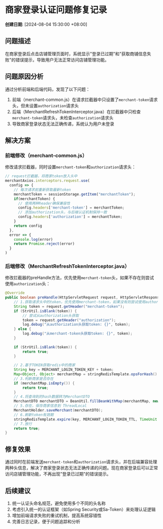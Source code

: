 # 商家登录认证问题修复记录

**创建日期**: [2024-08-04 15:30:00 +08:00]

## 问题描述

在商家登录后点击店铺管理页面时，系统显示"登录已过期"和"获取商铺信息失败"的错误提示，导致用户无法正常访问店铺管理功能。

## 问题原因分析

通过分析前端和后端代码，发现了以下问题：

1. 前端（merchant-common.js）在请求拦截器中只设置了`merchant-token`请求头，但未设置`authorization`请求头
2. 后端（MerchantRefreshTokenInterceptor.java）在拦截器中只检查`merchant-token`请求头，未检查`authorization`请求头
3. 导致商家登录状态无法正确传递，系统认为用户未登录

## 解决方案

### 前端修改（merchant-common.js）

修改请求拦截器，同时设置`merchant-token`和`authorization`请求头：

```javascript
// request拦截器，将商家token放入头中
merchantAxios.interceptors.request.use(
  config => {
    // 每次请求前重新获取最新token
    merchantToken = sessionStorage.getItem("merchantToken");
    if(merchantToken) {
      // 使用两种header确保兼容性
      config.headers['merchant-token'] = merchantToken;
      // 添加authorization头，与后端认证机制保持一致
      config.headers['authorization'] = merchantToken;
    }
    return config
  },
  error => {
    console.log(error)
    return Promise.reject(error)
  }
)
```

### 后端修改（MerchantRefreshTokenInterceptor.java）

修改拦截器的preHandle方法，优先使用`merchant-token`头，如果不存在则尝试使用`authorization`头：

```java
@Override
public boolean preHandle(HttpServletRequest request, HttpServletResponse response, Object handler) throws Exception {
    // 1.获取请求头中的token，优先使用merchant-token，如果没有则尝试使用authorization
    String token = request.getHeader("merchant-token");
    if (StrUtil.isBlank(token)) {
        // 尝试从authorization头获取
        token = request.getHeader("authorization");
        log.debug("从authorization头获取token: {}", token);
    } else {
        log.debug("从merchant-token头获取token: {}", token);
    }
    
    if (StrUtil.isBlank(token)) {
        return true;
    }
    
    // 2.基于TOKEN获取redis中的商家
    String key = MERCHANT_LOGIN_TOKEN_KEY + token;
    Map<Object, Object> merchantMap = stringRedisTemplate.opsForHash().entries(key);
    // 3.判断商家是否存在
    if (merchantMap.isEmpty()) {
        return true;
    }
    // 4.将查询到的hash数据转为MerchantDTO
    MerchantDTO merchantDTO = BeanUtil.fillBeanWithMap(merchantMap, new MerchantDTO(), false);
    // 5.存在，保存商家信息到 ThreadLocal
    MerchantHolder.saveMerchant(merchantDTO);
    // 6.刷新token有效期
    stringRedisTemplate.expire(key, MERCHANT_LOGIN_TOKEN_TTL, TimeUnit.MINUTES);
    // 7.放行
    return true;
}
```

## 修复效果

通过同时在前端发送`merchant-token`和`authorization`请求头，并在后端兼容处理两种头信息，解决了商家登录状态无法正确传递的问题。现在商家登录后可以正常访问店铺管理功能，不再出现"登录已过期"的错误提示。

## 后续建议

1. 统一认证头命名规范，避免使用多个不同的头名称
2. 考虑引入统一的认证框架（如Spring Security或Sa-Token）来处理认证逻辑
3. 增加前端请求失败的重试机制，提高系统容错性
4. 完善日志记录，便于问题追踪和分析 